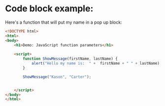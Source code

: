 # Code block example:

Here's a function that will put my name in a pop up block:


```html
<!DOCTYPE html>
<html>
<body>
	<h1>Demo: JavaScript function parameters</h1>
	
	<script>
		function ShowMessage(firstName, lastName) {
			alert("Hello my name is:  " +  firstName + " " + lastName);
		}

		ShowMessage("Kason", "Carter");


    </script>
</body>
</html> 
```

